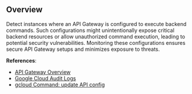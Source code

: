 ## Overview

Detect instances where an API Gateway is configured to execute backend commands. Such configurations might unintentionally expose critical backend resources or allow unauthorized command execution, leading to potential security vulnerabilities. Monitoring these configurations ensures secure API Gateway setups and minimizes exposure to threats.

**References**:
- [API Gateway Overview](https://cloud.google.com/api-gateway/docs/overview)
- [Google Cloud Audit Logs](https://cloud.google.com/logging/docs/audit)
- [gcloud Command: update API config](https://cloud.google.com/sdk/gcloud/reference/api-gateway/api-configs/update)